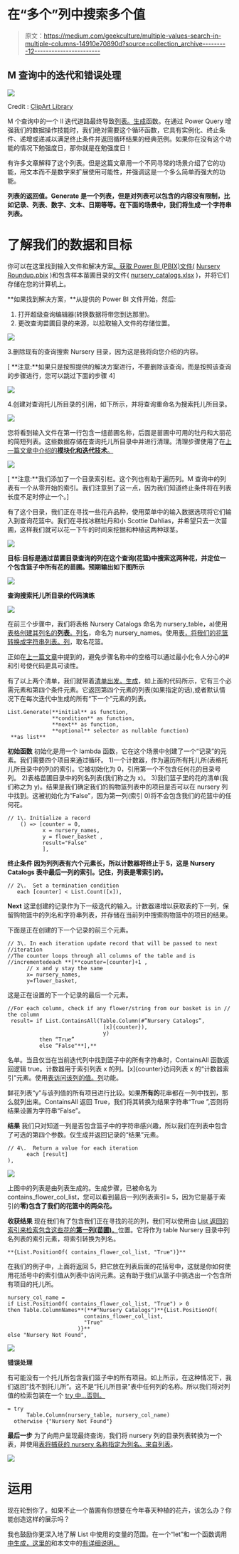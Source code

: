 # 在“多个”列中搜索多个值

> 原文：<https://medium.com/geekculture/multiple-values-search-in-multiple-columns-14910e70890d?source=collection_archive---------12----------------------->

## M 查询中的迭代和错误处理

![](img/fdbc2acdc0b1f227c2aef03cc40f720d.png)

Credit : [ClipArt Library](http://clipart-library.com/clipart/kcKo78gGi.htm#)

M 个查询中的一个 ll 迭代道路最终导致[列表。生成](https://docs.microsoft.com/en-us/powerquery-m/list-generate)函数。在通过 Power Query 增强我们的数据操作技能时，我们绝对需要这个循环函数，它具有实例化、终止条件、递增或递减以满足终止条件并返回循环结果的经典范例。如果你在没有这个功能的情况下勉强度日，那你就是在勉强度日！

有许多文章解释了这个列表。但是这篇文章用一个不同寻常的场景介绍了它的功能，用文本而不是数字来扩展使用可能性，并强调这是一个多么简单而强大的功能。

**列表的返回值。Generate 是一个列表，但是对列表可以包含的内容没有限制，比如记录、列表、数字、文本、日期等等。在下面的场景中，我们将生成一个字符串列表。**

# 了解我们的数据和目标

你可以在这里找到输入文件和解决方案[。获取 Power BI (PBIX)文件(](https://github.com/sjtalkar/power-bi-functional-programming/tree/main/ListGenerate) [Nursery Roundup.pbix](https://github.com/sjtalkar/power-bi-functional-programming/blob/main/ListGenerate/Nursery%20Roundup.pbix) )和包含样本苗圃目录的文件( [nursery_catalogs.xlsx](https://github.com/sjtalkar/power-bi-functional-programming/blob/main/ListGenerate/nursery_catalogs.xlsx) )，并将它们存储在您的计算机上。

**如果找到解决方案，**从提供的 Power BI 文件开始，然后:

1.  打开超级查询编辑器(转换数据将带您到达那里)。
2.  更改查询苗圃目录的来源，以拾取输入文件的存储位置。

![](img/37d994bad09e0e36afcb20dd4dc5eaf4.png)

3.删除现有的查询搜索 Nursery 目录，因为这是我将向您介绍的内容。

[ **注意:**如果只是按照提供的解决方案进行，不要删除该查询，而是按照该查询的步骤进行，您可以跳过下面的步骤 4]

![](img/427c3a26474ce4bdcd501d627c422f2f.png)

4.创建对查询托儿所目录的引用，如下所示，并将查询重命名为搜索托儿所目录。

![](img/f818d56c415e0d73f1d2d32737cf52f8.png)

您将看到输入文件在第一行包含一组苗圃名称，后面是苗圃中可用的牡丹和大丽花的简短列表。这些数据存储在查询托儿所目录中并进行清理。清理步骤使用了在[上一篇文章中介绍的**模块化和迭代技术**。](https://www.csgpro.com/blog/author/simi-talkar/)

![](img/2543a5bb464d43db9179b0a6019073d5.png)

[ **注意:**我们添加了一个目录索引栏。这个列也有助于遍历列。M 查询中的列表有一个从零开始的索引。我们注意到了这一点，因为我们知道终止条件将在列表长度不足时停止一个。]

有了这个目录，我们正在寻找一些花卉品种，使用菜单中的输入数据选项将它们输入到查询花篮中。我们在寻找冰糕牡丹和小 Scottie Dahlias，并希望只去一次苗圃，这样我们就可以花一下午的时间来挖掘和种植这两种球茎。

![](img/2ad94d5b71aedc7a846b57ed15b70eb8.png)

**目标:目标是通过苗圃目录查询的列在这个查询(花篮)中搜索这两种花，并定位一个包含篮子中所有花的苗圃。预期输出如下图所示**

![](img/22df0d67566cc52fd1f5f252da94f5fd.png)

**查询搜索托儿所目录的代码演练**

![](img/bcfc822cf233c54b803e856a295ed1e0.png)

在前三个步骤中，我们将表格 Nursery Catalogs 命名为 nursery_table，a)使用[表格创建其列名的**列表**。列名](https://docs.microsoft.com/en-us/powerquery-m/table-columnnames)，命名为 nursery_names。使用[表，将我们的花篮转换成字符串列表。列](https://docs.microsoft.com/en-us/powerquery-m/table-column)，取名花篮。

正如在[上一篇文章](https://sjtalkar.medium.com/multiple-special-character-replacements-in-multiple-columns-fc99260cf4f8)中提到的，避免步骤名称中的空格可以通过最小化令人分心的#和引号使代码更具可读性。

有了以上两个清单，我们就带着[清单出发。生成](https://docs.microsoft.com/en-us/powerquery-m/list-generate)，如上面的代码所示，它有三个必需元素和第四个条件元素。它返回第四个元素的列表(如果指定的话),或者默认情况下在每次迭代中生成的所有“下一个”元素的列表。

```
List.Generate(**initial** as function, 
              **condition** as function,
              **next** as function,
              **optional** selector as nullable function)
 **as list**
```

**初始函数** 初始化是用一个 lambda 函数，它在这个场景中创建了一个“记录”的元素。我们需要四个项目来通过循环。
1)一个计数器，作为遍历所有托儿所(表格托儿所目录中的列)的索引。它被初始化为 0，引用第一个不包含任何花的目录号列。
2)表格苗圃目录中的列名列表(我们称之为 x)。
3)我们篮子里的花的清单(我们称之为 y)。结果是我们确定我们的购物篮列表中的项目是否可以在 nursery 列中找到。这被初始化为“False”，因为第一列(索引 0)将不会包含我们的花篮中的任何花。

```
// 1\. Initialize a record
    () => [counter = 0,                                                    
           x = nursery_names,      
           y = flower_basket , 
           result="False"
           ],
```

**终止条件
因为列列表有六个元素长，所以计数器将终止于 5，这是 Nursery Catalogs 表中最后一列的索引。记住，列表是零索引的。**

```
// 2\.  Set a termination condition
   each [counter] < List.Count([x]),
```

**Next** 这里创建的记录作为下一级迭代的输入。计数器递增以获取表的下一列，保留购物篮中的列名和字符串列表，并存储在当前列中搜索购物篮中的项目的结果。

下面是正在创建的下一个记录的前三个元素。

```
// 3\. In each iteration update record that will be passed to next //iteration 
//The counter loops through all columns of the table and is //incrementedeach **[**counter=[counter]+1 ,
      // x and y stay the same 
      x= nursery_names, 
      y=flower_basket,
```

这是正在设置的下一个记录的最后一个元素。

```
//For each column, check if any flower/string from our basket is in // the column
 result= if List.ContainsAll(Table.Column(#”Nursery Catalogs”,
                              [x]{counter}),
                              y)
          then “True” 
          else “False"**],**
```

名单。当且仅当在当前迭代列中找到篮子中的所有字符串时，ContainsAll 函数返回逻辑 true。计数器用于索引列表 x 的列。[x]{counter}访问列表 x 的“计数器索引”元素。使用[表访问该列的值。列](https://docs.microsoft.com/en-us/powerquery-m/table-column)功能。

鲜花列表“y”与该列值的所有项目进行比较。如果**所有的**花串都在一列中找到，那么就列出来。ContainsAll 返回 True，我们将其转换为结果字符串“True ”,否则将结果设置为字符串“False”。

**结果** 我们只对知道一列是否包含篮子中的字符串感兴趣，所以我们在列表中包含了可选的第四个参数。仅生成并返回记录的“结果”元素。

```
// 4\.  Return a value for each iteration
      each [result]
),
```

![](img/342b21b1c7a9471f381dde7994bd6a26.png)

上图中的列表是由列表生成的。生成步骤，已被命名为 contains_flower_col_list，您可以看到最后一列(列表索引= 5，因为它是基于索引的**零)包含了我们的花篮中的两朵花。**

**收获结果** 现在我们有了包含我们正在寻找的花的列，我们可以使用由 [List 返回的索引来检索包含这些花的**第一列(苗圃)**。](https://docs.microsoft.com/en-us/powerquery-m/list-positionof)位置。它将作为 table Nursery 目录中列名列表的索引元素，将索引转换为列名。

```
**{List.PositionOf( contains_flower_col_list, "True")}**
```

在我们的例子中，上面将返回 5，把它放在列表后面的花括号中，这就是你如何使用花括号中的索引值从列表中访问元素。这有助于我们从篮子中挑选出一个包含所有项目的托儿所。

```
nursery_col_name = 
if List.PositionOf( contains_flower_col_list, "True") > 0 
then Table.ColumnNames**(**#"Nursery Catalogs")**{List.PositionOf(  
                        contains_flower_col_list, 
                        "True"
                      )}**
else "Nursery Not Found",
```

![](img/fdae74b62afa2163cceabdd09bb91f0b.png)

**错误处理** 

有可能没有一个托儿所包含我们篮子中的所有项目。如上所示，在这种情况下，我们返回“找不到托儿所”。这不是“托儿所目录”表中任何列的名称。所以我们将对列值的检索包装在一个 [try 中…否则。](https://docs.microsoft.com/en-us/power-query/handlingerrors)

```
= try 
      Table.Column(nursery_table, nursery_col_name) 
  otherwise {"Nursery Not Found"}
```

**最后一步** 为了向用户呈现最终查询，我们将 nursery 列的目录列表转换为一个表，并使用[表将捕获的 nursery 名称指定为列名。来自列表](https://docs.microsoft.com/en-us/powerquery-m/table-fromlist)。

![](img/0a9af122295e3a38334238a9a323ff95.png)

# 运用

现在轮到你了。如果不止一个苗圃有你想要在今年春天种植的花卉，该怎么办？你能创造这样的展示吗？

我也鼓励你更深入地了解 List 中使用的变量的范围。在一个“let”和一个函数调用[中生成，这里的](https://docs.microsoft.com/en-us/powerquery-m/m-spec-let)和本文中的[有详细说明。](https://www.data-insights.de/loops-in-m-language-list.generate/)